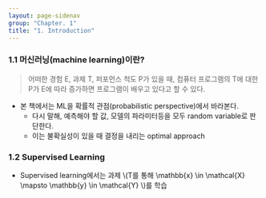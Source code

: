 ```yaml
---
layout: page-sidenav
group: "Chapter. 1"
title: "1. Introduction"
---
```


### 1.1 머신러닝(machine learning)이란?

> 어떠한 경험 E, 과제 T, 퍼포먼스 척도 P가 있을 때, 컴퓨터 프로그램의 T에 대한 P가 E에 따라 증가하면 프로그램이 배우고 있다고 할 수 있다.

- 본 책에서는 ML을 확률적 관점(probabilistic perspective)에서 바라본다.
  - 다시 말해, 예측해야 할 값, 모델의 파라미터등을 모두 random variable로 판단한다.
  - 이는 불확실성이 있을 때 결정을 내리는 optimal approach
  
### 1.2 Supervised Learning

- Supervised learning에서는 과제 \\(T를 통해 \mathbb{x} \in \mathcal{X} \mapsto \mathbb{y} \in \mathcal{Y} \\)를 학습
